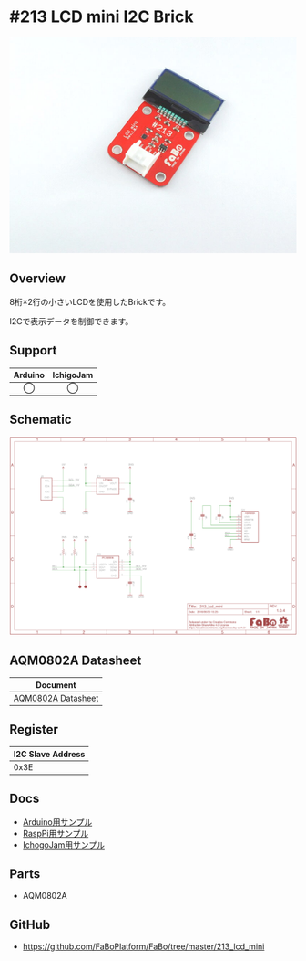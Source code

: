 # #213 LCD mini I2C Brick

![](./img/213_lcd_mini.jpg)
<!--COLORME-->

## Overview
8桁×2行の小さいLCDを使用したBrickです。

I2Cで表示データを制御できます。

## Support
|Arduino|IchigoJam|
|:--:|:--:|
|◯|◯|

## Schematic
![](./img/213_lcd_mini_sch.png)

## AQM0802A Datasheet
| Document |
| -- |
| [AQM0802A Datasheet](http://akizukidenshi.com/catalog/g/gP-06669/) |

## Register
| I2C Slave Address |
|:-- |
| 0x3E |

## Docs

* [Arduino用サンプル](http://docs.fabo.io/fabo/arduino/brick_i2c/213_brick_i2c_lcdmini.html)
* [RaspPi用サンプル](http://docs.fabo.io/fabo/rasppi/brick_i2c/213_brick_i2c_lcdmini.html)
* [IchogoJam用サンプル](http://docs.fabo.io/fabo/ichigojam/brick_i2c/213_brick_i2c_lcdmini.html)

## Parts
- AQM0802A

## GitHub
- https://github.com/FaBoPlatform/FaBo/tree/master/213_lcd_mini
